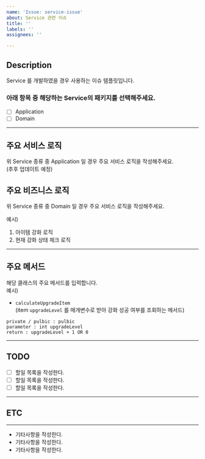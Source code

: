 ```yaml
---
name: 'Issue: service-issue'
about: Service 관련 이슈
title: ''
labels: ''
assignees: ''

---
```


## Description
Service 를 개발하였을 경우 사용하는 이슈 템플릿입니다.   
### 아래 항목 중 해당하는 Service의 패키지를 선택해주세요.
- [ ] Application
- [ ] Domain
---
## 주요 서비스 로직
위 Service 종류 중 Application 일 경우 주요 서비스 로직을 작성해주세요.  
(추후 업데이트 예정)
## 주요 비즈니스 로직
위 Service 종류 중 Domain 일 경우 주요 서비스 로직을 작성해주세요.

예시)

1. 아이템 강화 로직
2. 현재 강화 상태 체크 로직

---

## 주요 메서드
해당 클래스의 주요 메서드를 입력합니다.   
예시)
- ``calculateUpgradeItem``    
(item `upgradeLevel` 를 매개변수로 받아 강화 성공 여부를 조회하는 메서드)
~~~
private / pulbic : pulbic
parameter : int upgradeLevel
return : upgradeLevel + 1 OR 0 
~~~

---

## TODO
- [ ]  할일 목록을 작성한다.
- [ ]  할일 목록을 작성한다.
- [ ]  할일 목록을 작성한다.

---

## ETC

---
* 기타사항을 작성한다.
* 기타사항을 작성한다.
* 기타사항을 작성한다.
